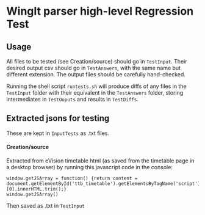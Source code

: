 # WingIt parser high-level Regression Test

## Usage

All files to be tested (see Creation/source) should go in `TestInput`. Their desired output csv should go in `TestAnswers`, with the same name but different extension. The output files should be carefully hand-checked.

Running the shell script `runtests.sh` will produce diffs of any files in the `TestInput` folder with their equivalent in the `TestAnswers` folder, storing intermediates in `TestOuputs` and results in `TestDiffs`.

## Extracted jsons for testing

These are kept in `InputTests` as .txt files.

#### Creation/source

Extracted from eVision timetable html (as saved from the timetable page in a desktop browser) by running this javascript code in the console:

    window.getJSArray = function() {return content = document.getElementById('ttb_timetable').getElementsByTagName('script')[0].innerHTML.trim();}
    window.getJSArray()

Then saved as .txt in `TestInput`

